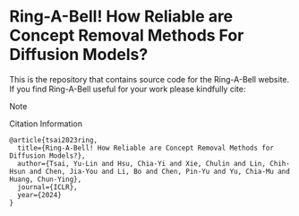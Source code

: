 # Ring-A-Bell! How Reliable are Concept Removal Methods For Diffusion Models?
This is the repository that contains source code for the Ring-A-Bell website.
If you find Ring-A-Bell useful for your work please kindfully cite:

> [!NOTE]
> Citation Information
```
@article{tsai2023ring,
  title={Ring-A-Bell! How Reliable are Concept Removal Methods for Diffusion Models?},
  author={Tsai, Yu-Lin and Hsu, Chia-Yi and Xie, Chulin and Lin, Chih-Hsun and Chen, Jia-You and Li, Bo and Chen, Pin-Yu and Yu, Chia-Mu and Huang, Chun-Ying},
  journal={ICLR},
  year={2024}
}
```
